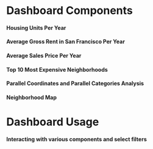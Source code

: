 # Dashboard Components


#### Housing Units Per Year


#### Average Gross Rent in San Francisco Per Year


#### Average Sales Price Per Year


#### Top 10 Most Expensive Neighborhoods


#### Parallel Coordinates and Parallel Categories Analysis



#### Neighborhood Map



# Dashboard Usage


#### Interacting with various components and select filters